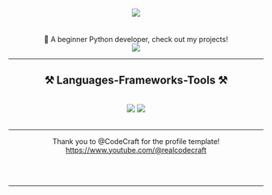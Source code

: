 <h1 align="center">
    <img src="https://readme-typing-svg.herokuapp.com/?font=Righteous&size=35&center=true&vCenter=true&width=500&height=70&duration=4000&color=FF5733&lines=Hi+There!+👋;+I'm+Tewxx!" />
</h1>

<br/>

<div align="center">
    🔭 A beginner Python developer, check out my projects!
</div>

<div align="center"> 
    <a href="mailto:pedro.sales.ytfutzloop@gmail.com">
        <img src="https://img.shields.io/badge/Gmail-333333?style=for-the-badge&logo=gmail&logoColor=red" />
    </a>
</div>

<hr/>
<h2 align="center">⚒️ Languages-Frameworks-Tools ⚒️</h2>
<br/>
<div align="center">
    <img src="https://skillicons.dev/icons?i=vscode,github" />
    <img src="https://skillicons.dev/icons?i=python,javascript" /><br>
</div>

<br/>
<hr/>

<div align="center">
 
 Thank you to @CodeCraft for the profile template!
 https://www.youtube.com/@realcodecraft
 
 </div>
<br/><br/>

<hr/>

<br/>

<br/>
